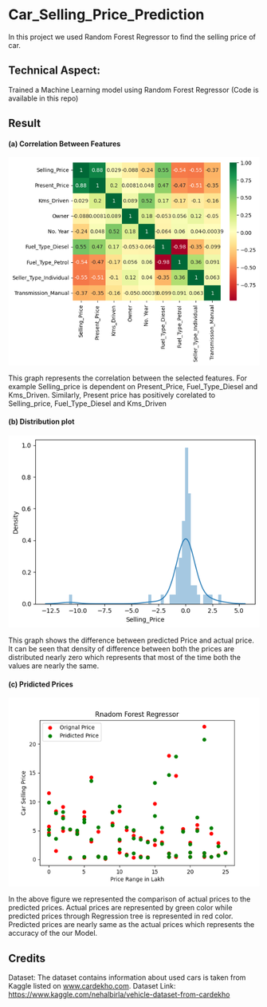 # Car_Selling_Price_Prediction
In this project we used Random Forest Regressor to find the selling price of car. 
## Technical Aspect:
Trained a Machine Learning model using Random Forest Regressor (Code is available in this repo)

## Result
#### (a) Correlation Between Features
![Prediction](Images/Corelation_between_features.png)

This graph represents the correlation between the selected features. 
For example Selling_price is dependent on Present_Price, Fuel_Type_Diesel and Kms_Driven. 
Similarly, Present price has positively corelated to Selling_price, Fuel_Type_Diesel and Kms_Driven

#### (b) Distribution plot
![Prediction](Images/Histogram.png)

This graph shows the difference between predicted Price and actual price. 
It can be seen that density of difference between both the prices are distributed nearly zero which represents that most of the time both the values are nearly the same.   
#### (c) Pridicted Prices  
![Prediction](Images/Prediction.png)

In the above figure we represented the comparison of actual prices to the predicted prices. Actual prices are represented by green color while predicted prices through Regression tree is represented in red color.  Predicted prices are nearly same as the actual prices which represents the accuracy of the our Model. 

## Credits
Dataset: The dataset contains information about used cars is taken from Kaggle listed on www.cardekho.com.
Dataset Link: https://www.kaggle.com/nehalbirla/vehicle-dataset-from-cardekho
